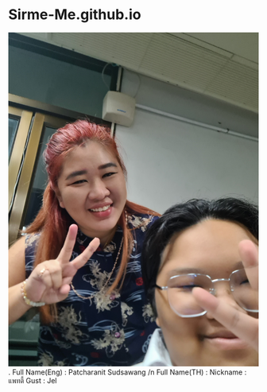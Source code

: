 # Sirme-Me.github.io
![alt text for screen readers](20231011_100013.jpg "Text to show on mouseover").
Full Name(Eng) : Patcharanit Sudsawang /n
Full Name(TH) : 
Nickname : แพทตี้
Gust : Jel
